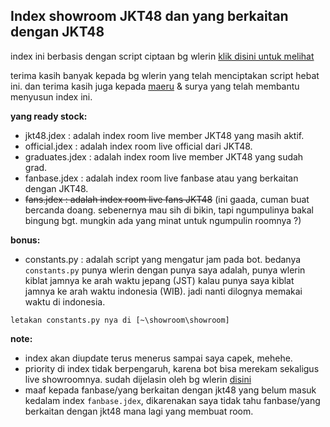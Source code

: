 ## Index showroom JKT48 dan yang berkaitan dengan JKT48

index ini berbasis dengan script ciptaan bg wlerin [klik disini untuk melihat](https://github.com/wlerin/showroom) 

terima kasih banyak kepada bg wlerin yang telah menciptakan script hebat ini. dan terima kasih juga kepada [maeru](https://github.com/maeruuuuu) & surya yang 
telah membantu menyusun index ini.



**yang ready stock:**
- jkt48.jdex      : adalah index room live member JKT48 yang masih aktif.
- official.jdex   : adalah index room live official dari JKT48.
- graduates.jdex  : adalah index room live member JKT48 yang sudah grad.
- fanbase.jdex    : adalah index room live fanbase atau yang berkaitan dengan JKT48.
- ~~fans.jdex     : adalah index room live fans JKT48~~ (ini gaada, cuman buat bercanda doang. sebenernya mau sih di bikin, tapi ngumpulinya bakal bingung bgt. 
mungkin ada yang minat untuk ngumpulin roomnya ?)

**bonus:**
- constants.py    : adalah script yang mengatur jam pada bot. bedanya `constants.py` punya wlerin dengan punya saya adalah, punya wlerin kiblat jamnya ke arah waktu 
jepang (JST) kalau punya saya kiblat jamnya ke arah waktu indonesia (WIB). jadi nanti dilognya memakai waktu di indonesia.
```
letakan constants.py nya di [~\showroom\showroom]
```


**note:**
- index akan diupdate terus menerus sampai saya capek, mehehe.
- priority di index tidak berpengaruh, karena bot bisa merekam sekaligus live showroomnya. sudah dijelasin oleh bg wlerin [disini](https://github.com/wlerin/showroom/issues/29#issuecomment-733889216)
- maaf kepada fanbase/yang berkaitan dengan jkt48 yang belum masuk kedalam index `fanbase.jdex`, dikarenakan saya tidak tahu fanbase/yang berkaitan dengan 
jkt48 mana lagi yang membuat room.
